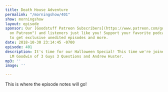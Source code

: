 ```yaml
---
title: Death House Adventure
permalink: "/morningshow/401"
show: morningshow
layout: episode
sponsor: Our [Goodstuff Patreon Subscribers](https://www.patreon.com/goodstuff "Goodstuff
  on Patreon") and listeners just like you! Support your favorite podcasts directly
  to get exclusive unedited episodes and more.
date: 2018-10-30 23:14:45 -0700
episode: 401
description: It's time for our Halloween Special! This time we're joined by Aaron
  LM Goodwin of 3 Guys 3 Questions and Andrew Huster.
mp3: ''
image: ''

---
```

This is where the episode notes will go!